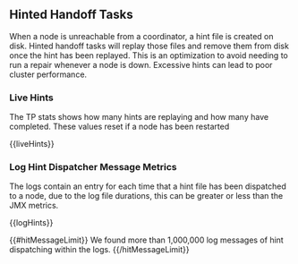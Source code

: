 ## Hinted Handoff Tasks

When a node is unreachable from a coordinator, a hint file is created on disk. Hinted handoff tasks will replay those files and remove them from disk once the hint has been replayed.
This is an optimization to avoid needing to run a repair whenever a node is down. Excessive hints can lead to poor cluster performance.

### Live Hints
The TP stats shows how many hints are replaying and how many have completed. These values reset if a node has been restarted

{{liveHints}}

### Log Hint Dispatcher Message Metrics
The logs contain an entry for each time that a hint file has been dispatched to a node, due to the log file durations, this can be greater or less than the JMX metrics.

{{logHints}}

{{#hitMessageLimit}}
We found more than 1,000,000 log messages of hint dispatching within the logs.
{{/hitMessageLimit}}